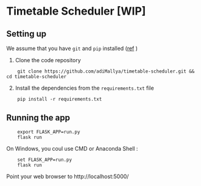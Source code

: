 # Timetable Scheduler [WIP]

## Setting up 

We assume that you have `git` and `pip` installed ([ref](https://packaging.python.org/guides/installing-using-linux-tools/#arch-linux) )

1. Clone the code repository 
```
    git clone https://github.com/adiMallya/timetable-scheduler.git && cd timetable-scheduler
```
2. Install the dependencies from the `requirements.txt` file
```
    pip install -r requirements.txt
```


## Running the app

```
    export FLASK_APP=run.py
    flask run
```
On Windows, you coul use CMD or Anaconda Shell :

```
    set FLASK_APP=run.py
    flask run
```
Point your web browser to http://localhost:5000/


